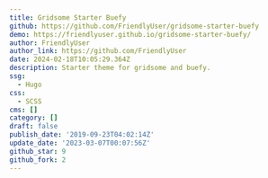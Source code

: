 ```yaml
---
title: Gridsome Starter Buefy
github: https://github.com/FriendlyUser/gridsome-starter-buefy
demo: https://friendlyuser.github.io/gridsome-starter-buefy/
author: FriendlyUser
author_link: https://github.com/FriendlyUser
date: 2024-02-18T10:05:29.364Z
description: Starter theme for gridsome and buefy.
ssg:
  - Hugo
css:
  - SCSS
cms: []
category: []
draft: false
publish_date: '2019-09-23T04:02:14Z'
update_date: '2023-03-07T00:07:56Z'
github_star: 9
github_fork: 2
---
```


